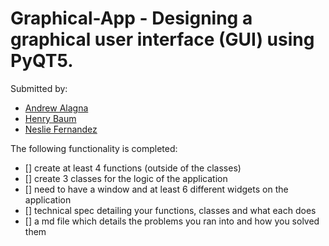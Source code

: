 # Graphical-App - Designing a graphical user interface (GUI) using PyQT5.

Submitted by:

* []() [Andrew Alagna](https://github.com/elchic00)
* []() [Henry Baum](https://github.com/habmin)
* []() [Neslie Fernandez](https://github.com/nesquickcoding)


The following functionality is completed:

* [] create at least 4 functions (outside of the classes) 
* [] create 3 classes for the logic of the application
* [] need to have a window and at least 6 different widgets on the application
* [] technical spec detailing your functions, classes and what each does
* [] a md file which details the problems you ran into and how you solved them


